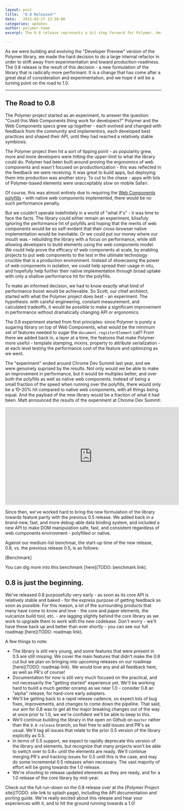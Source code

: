 ```yaml
---
layout: post
title:  "0.8 Released!"
date:   2015-03-27 13:28:00
categories: updates
author: polymer-team
excerpt: The 0.8 release represents a bit step forward for Polymer. Here's recap of the reasoning behind the 0.8 update and some of the changes from 0.5.

---
```


As we were building and evolving the "Developer Preview" version of the Polymer library, we made the hard decision to do a large internal refactor in order to shift away from experimentation and toward production-readiness. The 0.8 release is the result of this decision - a new formulation of the library that is radically more performant. It is a change that has come after a great deal of consideration and experimentation, and we hope it will be a turning point on the road to 1.0.

---

## The Road to 0.8

The Polymer project started as an experiment, to answer the question: "Could this Web Components thing work for developers?" Polymer and the Web Components specs grew up together - each evolved and changed with feedback from the community and implementors, each developed best practices and shaped their API, until they had reached a relatively stable symbiosis.

The Polymer project then hit a sort of tipping point - as popularity grew, more and more developers were hitting the upper-limit to what the library could do. Polymer had been built around proving the ergonomics of web components and wasn't focused on productionization - this was reflected in the feedback we were receiving. It was great to build apps, but deploying them into production was another story. To cut to the chase - apps with lots of Polymer-based elements were unacceptably slow on mobile Safari.

Of course, this was almost entirely due to requiring the [Web Components polyfills](https://www.github.com/webcomponents/webcomponentsjs) - with native web components implemented, there would be no such performance penalty.

But we couldn't operate indefinitely in a world of "what if's" - it was time to face the facts. The library could either remain an experiment, blissfuly ignoring the performance hit of polyfills and hoping that the merits of web components would be so self-evident that their cross-browser native implementation would be inevitable. Or we could put our money where our mouth was - rebuilding the library with a focus on performance, while still allowing developers to build elements using the web components model. We could help prove the efficacy of web components at scale, by enabling projects to put web components to the test in the ultimate technology crucible that is a production environment. Instead of showcasing the power of web components in isolation, we could help spread their usage in situ, and hopefully help further their native implementation through broad uptake with only a shallow performance hit for the polyfills.

To make an informed decision, we had to know exactly what kind of performance boost would be achievable. So Scott, our chief architect, started with what the Polymer project does best - an experiment. The hypothesis: with careful engineering, constant measurement, and calculated tradeoffs, it would be possible to make a significant improvement in performance without dramatically changing API or ergonomics.

The 0.8 experiment started from first principles: since Polymer is purely a sugaring library on top of Web Components, what would be the minimum set of features needed to sugar the `document.registerElement` call? From there we added back in, a layer at a time, the features that make Polymer more useful - template stamping, mixins, property to attribute serialization - at each level testing the performance cost of the feature and optimizing as we went.

The "experiment" ended around Chrome Dev Summit last year, and we were genuinely suprised by the results. Not only would we be able to make an improvement in performance, but it would be multiples better, and over both the polyfills as well as native web components. Instead of being a small fraction of the speed when running over the polyfills, there would only be a 10-20% hit compared to native web components, with all things being equal. And the payload of the new library would be a fraction of what it had been. Matt announced the results of the experiment at Chrome Dev Summit:

<iframe width="560" height="315" src="https://www.youtube.com/embed/0LT6W5QVCJI" frameborder="0" allowfullscreen></iframe>

Since then, we've worked hard to bring the new formulation of the library towards feature parity with the previous 0.5 release. We added back in a brand-new, fast, and more debug-able data binding system, and included a new API to make DOM manipulation safe, fast, and consistent regardless of web components environment - polyfilled or native.

Against our medium-list benchmar, the start-up time of the new release, 0.8, vs. the previous release 0.5, is as follows:

[Benchmark]

You can dig more into this benchmark [here](TODO: benchmark link).

## 0.8 is just the beginning.

We've released 0.8 purposefully very early - as soon as its core API is relatively stable and baked - for the express purpose of getting feedback as soon as possible. For this reason, a lot of the surrounding products that many have come to know and love - the core and paper elements, the vulcanize build tool, etc. - are lagging slightly behind the core library as we work to upgrade them to work with the new codebase. Don't worry - we'll have these back up and better than ever shortly - you can see our full roadmap [here](TODO: roadmap link).

A few things to note:
- The library is still very young, and some features that were present in 0.5 are still missing. We cover the main features that didn't make the 0.8 cut but we plan on bringing into upcoming releases on our roadmap [here](TODO: roadmap link). We would love any and all feedback here, as well as PR's of course!
- Documentation for now is still very much focused on the practical, and not necessarily the "getting started" experience yet. We'll be working hard to build a much gentler onramp as we near 1.0 - consider 0.8 an "alpha" release, for hard-core early adopters.
- We'll be getting back to a rapid release cadence, so expect lots of bug fixes, improvements, and changes to come down the pipeline. That said, our aim for 0.8 was to get all the major breaking changes out of the way at once prior to 1.0, we we're confident we'll be able to keep to this.
- We'll continue building the library in the open on Github on `master` rather than the `0.8-release` branch, so feel free to add issues and PR's as usual. We'll tag all issues that relate to the prior 0.5 version of the library explicitly as 0.5.
- In terms of 0.5 support, we expect to rapidly deprecate this version of the library and elements, but recognize that many projects won't be able to switch over to 0.8+ until the elements are ready. We'll continue merging PR's and tracking issues for 0.5 until this is the case, and may do some incremental 0.5 releases when necessary. The vast majority of effort will be going towards the 1.0 release.
- We're shooting to release updated elements as they are ready, and for a 1.0 release of the core library by mid-year.

Check out the full run-down on the 0.8 release over at the [Polymer Project site](TODO: site link to splash page), including the API documentation and porting guide. We're really excited about this release and hear your experiences with it, and to hit the ground running towards a 1.0!
